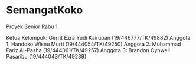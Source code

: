 # SemangatKoko
Proyek Senior Rabu 1

Ketua Kelompok: Gerrit Ezra Yudi Kairupan (19/446777/TK/49882)
Anggota 1: Handoko Wisnu Murti (19/444054/TK/49250)
Anggota 2: Muhammad Fariz Al-Pasha (19/444061/TK/49257)
Anggota 3: Brandon Cynwell Pasaribu (19/444043/TK/49239)










